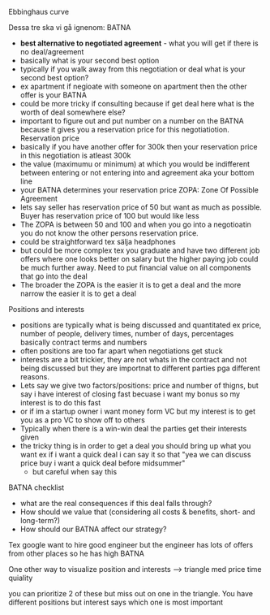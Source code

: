 
Ebbinghaus curve

Dessa tre ska vi gå ignenom:
BATNA
- **best alternative to negotiated agreement** - what you will get if there is no deal/agreement
- basically what is your second best option 
- typically if you walk away from this negotiation or deal what is your second best option?
- ex apartment if negioate with someone on apartment then the other offer is your BATNA
- could be more tricky if consulting because if get deal here what is the worth of deal somewhere else?
- important to figure out and put number on a number on the BATNA because it gives you a reservation price for this negotiatiotion.
Reservation price
- basically if you have another offer for 300k then your reservation price in this negotiation is atleast 300k
- the value (maximumu or minimum) at which you would be indifferent between entering or not entering into and agreement aka your bottom line
- your BATNA determines your reservation price
ZOPA: Zone Of Possible Agreement
- lets say seller has reservation price of 50 but want as much as possible. Buyer has reservation price of 100 but would like less
- The ZOPA is between 50 and 100 and when you go into a negotioatin you do not know the other persons reservation price.
- could be straightforward tex sälja headphones
- but could be more complex tex you graduate and have two different job offers where one looks better on salary but the higher paying job could be much further away. Need to put financial value on all components that go into the deal
- The broader the ZOPA is the easier it is to get a deal and the more narrow the easier it is to get a deal

Positions and interests
- positions are typically what is being discussed and quantitated ex price, number of people, delivery times, number of days, percentages basically contract terms and numbers
- often positions are too far apart when negotiations get stuck
- interests are a bit trickier, they are not whats in the contract and not being discussed but they are importnat to different parties pga different reasons.
- Lets say we give two factors/positions: price and number of thigns, but say i have interest of closing fast becuase i want my bonus so my interest is to do this fast
- or if im a startup owner i want money form VC but my interest is to get you as a pro VC to show off to others
- Typically when there is a win-win deal the parties get their interests given
- the tricky thing is in order to get a deal you should bring up what you want ex if i want a quick deal i can say it so that "yea we can discuss price buy i want a quick deal before midsummer"
	- but careful when say this

BATNA checklist
- what are the real consequences if this deal falls through?
- How should we value that (considering all costs & benefits, short- and long-term?)
- How should our BATNA affect our strategy?

Tex google want to hire good engineer but the engineer has lots of offers from other places so he has high BATNA


One other way to visualize position and interests 
-->
triangle med 
price 
time 
quiality

you can prioritize 2 of these but miss out on one in the triangle.
You have different positions but interest says which one is most important





